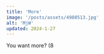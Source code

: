 ```yaml
---
title: 'More'
image: '/posts/assets/4980513.jpg'
alt: 'MjW'
updated: 2024-1-27
---
```


You want more? (8
